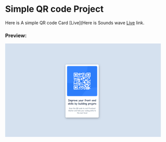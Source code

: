 # Simple QR code Project
Here is A simple QR code Card [Live](Here is Sounds wave [Live](https://simpleqrcodecard.netlify.app/) link.
### Preview:
![qrcode](./images/image.png)
